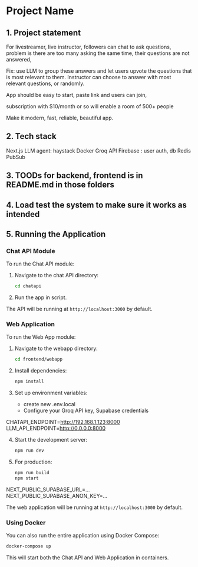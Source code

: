 
# Project Name

## 1. Project statement

For livestreamer, live instructor, followers can chat to ask questions, problem is there are too many asking the same time, their questions are not answered, 

Fix: use LLM to group these answers and let users upvote the questions that is most relevant to them. Instructor can choose to answer with most relevant questions, or randomly. 

App should be easy to start, paste link and users can join,

subscription with $10/month or so will enable a room of 500+ people

Make it modern, fast, reliable, beautiful app.

## 2. Tech stack
Next.js
LLM agent: haystack
Docker
Groq API
Firebase : user auth, db 
Redis PubSub

## 3. TOODs for backend, frontend is in README.md in those folders

## 4. Load test the system to make sure it works as intended

## 5. Running the Application

### Chat API Module

To run the Chat API module:

1. Navigate to the chat API directory:
    ```bash
    cd chatapi
    ```
2. Run the app in script.



The API will be running at `http://localhost:3000` by default.

### Web Application

To run the Web App module:

1. Navigate to the webapp directory:
    ```bash
    cd frontend/webapp
    ```

2. Install dependencies:
    ```bash
    npm install
    ```

3. Set up environment variables:
    - create new .env.local
    - Configure your Groq API key, Supabase credentials

CHATAPI_ENDPOINT=http://192.168.1.123:8000
LLM_API_ENDPOINT=http://0.0.0.0:8000

4. Start the development server:
    ```bash
    npm run dev
    ```

5. For production:
    ```bash
    npm run build
    npm start
    ```

NEXT_PUBLIC_SUPABASE_URL=...
NEXT_PUBLIC_SUPABASE_ANON_KEY=...

The web application will be running at `http://localhost:3000` by default.

### Using Docker

You can also run the entire application using Docker Compose:

```bash
docker-compose up
```

This will start both the Chat API and Web Application in containers.



